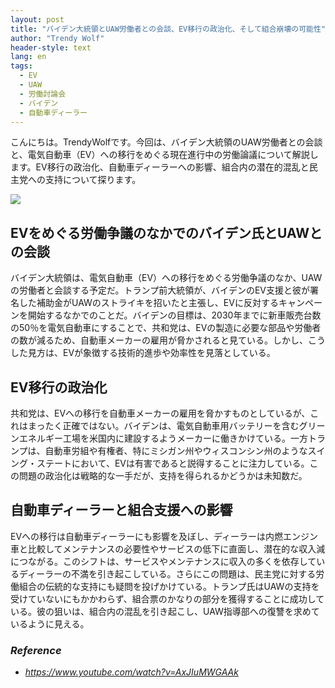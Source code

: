 ```yaml
---
layout: post
title: "バイデン大統領とUAW労働者との会談、EV移行の政治化、そして組合崩壊の可能性"
author: "Trendy Wolf"
header-style: text
lang: en
tags:
  - EV
  - UAW
  - 労働討論会
  - バイデン
  - 自動車ディーラー
---
```


こんにちは。TrendyWolfです。今回は、バイデン大統領のUAW労働者との会談と、電気自動車（EV）への移行をめぐる現在進行中の労働論議について解説します。EV移行の政治化、自動車ディーラーへの影響、組合内の潜在的混乱と民主党への支持について探ります。

<img
    src="https://i.ytimg.com/vi/AxJIuMWGAAk/hqdefault.jpg"
/>


## EVをめぐる労働争議のなかでのバイデン氏とUAWとの会談
バイデン大統領は、電気自動車（EV）への移行をめぐる労働争議のなか、UAWの労働者と会談する予定だ。トランプ前大統領が、バイデンのEV支援と彼が署名した補助金がUAWのストライキを招いたと主張し、EVに反対するキャンペーンを開始するなかでのことだ。バイデンの目標は、2030年までに新車販売台数の50％を電気自動車にすることで、共和党は、EVの製造に必要な部品や労働者の数が減るため、自動車メーカーの雇用が脅かされると見ている。しかし、こうした見方は、EVが象徴する技術的進歩や効率性を見落としている。

## EV移行の政治化
共和党は、EVへの移行を自動車メーカーの雇用を脅かすものとしているが、これはまったく正確ではない。バイデンは、電気自動車用バッテリーを含むグリーンエネルギー工場を米国内に建設するようメーカーに働きかけている。一方トランプは、自動車労組や有権者、特にミシガン州やウィスコンシン州のようなスイング・ステートにおいて、EVは有害であると説得することに注力している。この問題の政治化は戦略的な一手だが、支持を得られるかどうかは未知数だ。

## 自動車ディーラーと組合支援への影響
EVへの移行は自動車ディーラーにも影響を及ぼし、ディーラーは内燃エンジン車と比較してメンテナンスの必要性やサービスの低下に直面し、潜在的な収入減につながる。このシフトは、サービスやメンテナンスに収入の多くを依存しているディーラーの不満を引き起こしている。さらにこの問題は、民主党に対する労働組合の伝統的な支持にも疑問を投げかけている。トランプ氏はUAWの支持を受けていないにもかかわらず、組合票のかなりの部分を獲得することに成功している。彼の狙いは、組合内の混乱を引き起こし、UAW指導部への復讐を求めているように見える。


### _Reference_
- _https://www.youtube.com/watch?v=AxJIuMWGAAk_

